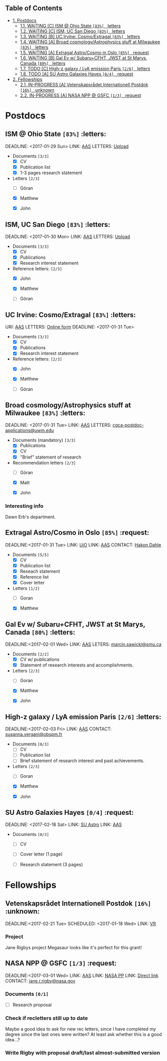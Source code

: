 <div id="table-of-contents">
<h2>Table of Contents</h2>
<div id="text-table-of-contents">
<ul>
<li><a href="#orgea611a8">1. Postdocs</a>
<ul>
<li><a href="#orgf8ff4c9">1.1. <span class="done WAITING">WAITING</span> <span class="priority">[C]</span> ISM @ Ohio State <code>[83%]</code>&#xa0;&#xa0;&#xa0;<span class="tag"><span class="letters">letters</span></span></a></li>
<li><a href="#orgbbbf158">1.2. <span class="done WAITING">WAITING</span> <span class="priority">[C]</span> ISM, UC San Diego <code>[83%]</code>&#xa0;&#xa0;&#xa0;<span class="tag"><span class="letters">letters</span></span></a></li>
<li><a href="#org86b31a6">1.3. <span class="done WAITING">WAITING</span> <span class="priority">[B]</span> UC Irvine: Cosmo/Extragal  <code>[83%]</code>&#xa0;&#xa0;&#xa0;<span class="tag"><span class="letters">letters</span></span></a></li>
<li><a href="#org613078f">1.4. <span class="done WAITING">WAITING</span> <span class="priority">[A]</span> Broad cosmology/Astrophysics stuff at Milwaukee <code>[83%]</code>&#xa0;&#xa0;&#xa0;<span class="tag"><span class="letters">letters</span></span></a></li>
<li><a href="#orgd247cd2">1.5. <span class="done WAITING">WAITING</span> <span class="priority">[A]</span> Extragal Astro/Cosmo in Oslo <code>[85%]</code>&#xa0;&#xa0;&#xa0;<span class="tag"><span class="request">request</span></span></a></li>
<li><a href="#orgeebc398">1.6. <span class="done WAITING">WAITING</span> <span class="priority">[B]</span> Gal Ev w/ Subaru+CFHT, JWST at St Marys, Canada <code>[80%]</code>&#xa0;&#xa0;&#xa0;<span class="tag"><span class="letters">letters</span></span></a></li>
<li><a href="#orge1de66f">1.7. <span class="todo TODO">TODO</span> <span class="priority">[C]</span> High-z galaxy / LyA emission Paris <code>[2/6]</code>&#xa0;&#xa0;&#xa0;<span class="tag"><span class="letters">letters</span></span></a></li>
<li><a href="#orgf8d6538">1.8. <span class="todo TODO">TODO</span> <span class="priority">[A]</span> SU Astro Galaxies Hayes <code>[0/4]</code>&#xa0;&#xa0;&#xa0;<span class="tag"><span class="request">request</span></span></a></li>
</ul>
</li>
<li><a href="#org9d4525f">2. Fellowships</a>
<ul>
<li><a href="#org656d241">2.1. <span class="todo IN_PROGRESS">IN-PROGRESS</span> <span class="priority">[A]</span> Vetenskapsrådet Internationell Postdok <code>[16%]</code>&#xa0;&#xa0;&#xa0;<span class="tag"><span class="unknown">unknown</span></span></a></li>
<li><a href="#org78eade9">2.2. <span class="todo IN_PROGRESS">IN-PROGRESS</span> <span class="priority">[A]</span> NASA NPP @ GSFC <code>[1/3]</code>&#xa0;&#xa0;&#xa0;<span class="tag"><span class="request">request</span></span></a></li>
</ul>
</li>
</ul>
</div>
</div>


<a id="orgea611a8"></a>

# Postdocs


<a id="orgf8ff4c9"></a>

## ISM @ Ohio State <code>[83%]</code>     :letters:

DEADLINE: <span class="timestamp-wrapper"><span class="timestamp">&lt;2017-01-29 Sun&gt;</span></span>
LINK: [AAS](https://jobregister.aas.org/job_view?JobID=57610)
LETTERS: [Upload](https://academicjobsonline.org/ajo/jobs/8626)

-   Documents <code>[3/3]</code>
    -   [X] CV
    -   [X] Publication list
    -   [X] 1-3 pages research statement
-   Letters <code>[2/3]</code>
    -   [ ] Göran
    -   [X] Matthew
    -   [X] John


<a id="orgbbbf158"></a>

## ISM, UC San Diego <code>[83%]</code>     :letters:

DEADLINE: <span class="timestamp-wrapper"><span class="timestamp">&lt;2017-01-30 Mon&gt;</span></span>
LINK: [AAS](http://jobregister.aas.org/job_view?JobID=57658)
LETTERS: [Upload](https://academicjobsonline.org/ajo/jobs/8567)

-   Documents <code>[3/3]</code>
    -   [X] CV
    -   [X] Publications
    -   [X] Research interest statement
-   Reference letters: <code>[2/3]</code>
    -   [X] John
    -   [X] Matthew
    -   [ ] Göran


<a id="org86b31a6"></a>

## UC Irvine: Cosmo/Extragal  <code>[83%]</code>     :letters:

URI: [AAS](https://jobregister.aas.org/job_view?JobID=55920)
LETTERS: [Online form](https://recruit.ap.uci.edu/apply/JPF03705)
DEADLINE: <span class="timestamp-wrapper"><span class="timestamp">&lt;2017-01-31 Tue&gt;</span></span>

-   Documents <code>[3/3]</code>
    -   [X] CV
    -   [X] Publications
    -   [X] Research interest statement
-   Reference letters: <code>[2/3]</code>
    -   [X] John
    -   [X] Matthew
    -   [ ] Göran


<a id="org613078f"></a>

## Broad cosmology/Astrophysics stuff at Milwaukee <code>[83%]</code>     :letters:

DEADLINE: <span class="timestamp-wrapper"><span class="timestamp">&lt;2017-01-31 Tue&gt;</span></span>
LINK: [AAS](https://jobregister.aas.org/job_view?JobID=57558)
LETTERS: <cgca-postdoc-applications@uwm.edu>

-   Documents (mandatory) <code>[3/3]</code>
    -   [X] Publications
    -   [X] CV
    -   [X] "Brief" statement of research
-   Recommendation letters <code>[2/3]</code>
    -   [ ] Göran
    -   [X] Matt
    -   [X] John


<a id="org2bf2da3"></a>

### Interesting info

Dawn Erb's department. 


<a id="orgd247cd2"></a>

## Extragal Astro/Cosmo in Oslo <code>[85%]</code>     :request:

DEADLINE:<span class="timestamp-wrapper"><span class="timestamp">&lt;2017-01-31 Tue&gt; </span></span> 
LINK: [UiO](http://uio.easycruit.com/vacancy/1760689/64278?iso=no)
LINK: [AAS](http://jobregister.aas.org/job_view?JobID=58438)
CONTACT: [Hakon Dahle](http://www.mn.uio.no/astro/personer/vit/hdahle/)

-   Documents <code>[5/5]</code>
    -   [X] CV
    -   [X] Publication list
    -   [X] Reseach statement
    -   [X] Reference list
    -   [X] Cover letter

-   Letters <code>[1/2]</code> 
    -   [ ] Goran
    -   [X] Matthew


<a id="orgeebc398"></a>

## Gal Ev w/ Subaru+CFHT, JWST at St Marys, Canada <code>[80%]</code>     :letters:

DEADLINE:<span class="timestamp-wrapper"><span class="timestamp">&lt;2017-02-01 Wed&gt; </span></span> 
LINK: [AAS](http://jobregister.aas.org/job_view?JobID=58449)
LETERS: <marcin.sawicki@smu.ca>

-   Documents <code>[2/2]</code>
    -   [X] CV w/ publications
    -   [X] Statement of research interests and accomplishments.
-   Letters <code>[2/3]</code> 
    -   [ ] Goran
    -   [X] Matthew
    -   [X] John


<a id="orge1de66f"></a>

## High-z galaxy / LyA emission Paris <code>[2/6]</code>     :letters:

DEADLINE:<span class="timestamp-wrapper"><span class="timestamp">&lt;2017-02-03 Fri&gt; </span></span> 
LINK: [AAS](http://jobregister.aas.org/job_view?JobID=58340)
CONTACT: <susanna.vergani@obspm.fr>

-   Documents <code>[0/3]</code>
    -   [ ] CV
    -   [ ] Publication list
    -   [ ] Brief statement of research interest and past achievements.
-   Letters <code>[2/3]</code>
    -   [ ] Goran
    -   [X] Matthew
    -   [X] John


<a id="orgf8d6538"></a>

## SU Astro Galaxies Hayes <code>[0/4]</code>     :request:

DEADLINE: <span class="timestamp-wrapper"><span class="timestamp">&lt;2017-02-18 Sat&gt;</span></span>
LINK: [SU Astro](http://bit.ly/MattFellow2017)
LINK: [AAS](http://jobregister.aas.org/job_view?JobID=58267)

-   Documents <code>[0/3]</code>
    -   [ ] CV
    -   [ ] Cover letter (1 page)
    -   [ ] Research statement (3 pages)


<a id="org9d4525f"></a>

# Fellowships


<a id="org656d241"></a>

## Vetenskapsrådet Internationell Postdok <code>[16%]</code>     :unknown:

DEADLINE:<span class="timestamp-wrapper"><span class="timestamp">&lt;2017-02-21 Tue&gt; </span></span> 
SCHEDULED: <span class="timestamp-wrapper"><span class="timestamp">&lt;2017-01-18 Wed&gt;</span></span>
LINK: [VR](http://www.vr.se/forskningsfinansiering/sokabidrag/oversiktutlysningar2017.4.13cbb1ce134a644c01380008823.html)


<a id="org1d63bb3"></a>

### Project

Jane Rigbys project Megasaur looks like it's perfect for this grant! 


<a id="org78eade9"></a>

## NASA NPP @ GSFC <code>[1/3]</code>     :request:

DEADLINE:<span class="timestamp-wrapper"><span class="timestamp">&lt;2017-03-01 Wed&gt; </span></span> 
LINK: [AAS](http://jobregister.aas.org/job_view?JobID=58441)
LINK: [NASA PP](https://npp.usra.edu/opportunities/)
LINK: [Direct link](https://npp.usra.edu/opportunities/details/?ro=18603)
CONTACT: <jane.r.rigby@nasa.gov>


<a id="orga507335"></a>

### Documents <code>[0/1]</code>

-   [ ] Research proposal


<a id="orgb05a5aa"></a>

### Check if recletters still up to date

Maybe a good idea to ask for new rec letters, since I have completed my
degree since the last ones were written? At least ask whether this is a 
good idea&#x2026;?


<a id="org4dd270e"></a>

### Write Rigby with proposal draft/last almost-submitted version

